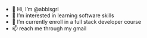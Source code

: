 - 👋 Hi, I’m @abbisgrl
- 👀 I’m interested in learning software skills 
- 🌱 I’m currently enroll in a full stack developer course
- 📫 reach me through my gmail

<!---
abbisgrl/abbisgrl is a ✨ special ✨ repository because its `README.md` (this file) appears on your GitHub profile.
You can click the Preview link to take a look at your changes.
--->
